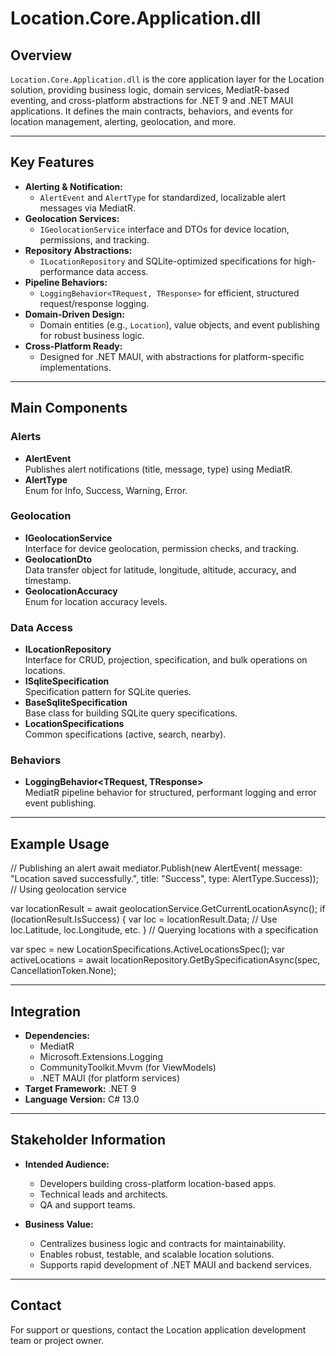 ﻿# Location.Core.Application.dll

## Overview

`Location.Core.Application.dll` is the core application layer for the Location solution, providing business logic, domain services, MediatR-based eventing, and cross-platform abstractions for .NET 9 and .NET MAUI applications. It defines the main contracts, behaviors, and events for location management, alerting, geolocation, and more.

---

## Key Features

- **Alerting & Notification:**  
  - `AlertEvent` and `AlertType` for standardized, localizable alert messages via MediatR.
- **Geolocation Services:**  
  - `IGeolocationService` interface and DTOs for device location, permissions, and tracking.
- **Repository Abstractions:**  
  - `ILocationRepository` and SQLite-optimized specifications for high-performance data access.
- **Pipeline Behaviors:**  
  - `LoggingBehavior<TRequest, TResponse>` for efficient, structured request/response logging.
- **Domain-Driven Design:**  
  - Domain entities (e.g., `Location`), value objects, and event publishing for robust business logic.
- **Cross-Platform Ready:**  
  - Designed for .NET MAUI, with abstractions for platform-specific implementations.

---

## Main Components

### Alerts

- **AlertEvent**  
  Publishes alert notifications (title, message, type) using MediatR.
- **AlertType**  
  Enum for Info, Success, Warning, Error.

### Geolocation

- **IGeolocationService**  
  Interface for device geolocation, permission checks, and tracking.
- **GeolocationDto**  
  Data transfer object for latitude, longitude, altitude, accuracy, and timestamp.
- **GeolocationAccuracy**  
  Enum for location accuracy levels.

### Data Access

- **ILocationRepository**  
  Interface for CRUD, projection, specification, and bulk operations on locations.
- **ISqliteSpecification<T>**  
  Specification pattern for SQLite queries.
- **BaseSqliteSpecification<T>**  
  Base class for building SQLite query specifications.
- **LocationSpecifications**  
  Common specifications (active, search, nearby).

### Behaviors

- **LoggingBehavior<TRequest, TResponse>**  
  MediatR pipeline behavior for structured, performant logging and error event publishing.

---

## Example Usage
// Publishing an alert 
await mediator.Publish(new AlertEvent( message: "Location saved successfully.", title: "Success", type: AlertType.Success));
// Using geolocation service 

var locationResult = await geolocationService.GetCurrentLocationAsync(); if (locationResult.IsSuccess) { var loc = locationResult.Data; // Use loc.Latitude, loc.Longitude, etc. }
// Querying locations with a specification 

var spec = new LocationSpecifications.ActiveLocationsSpec(); var activeLocations = await locationRepository.GetBySpecificationAsync(spec, CancellationToken.None);


---

## Integration

- **Dependencies:**  
  - MediatR
  - Microsoft.Extensions.Logging
  - CommunityToolkit.Mvvm (for ViewModels)
  - .NET MAUI (for platform services)
- **Target Framework:** .NET 9
- **Language Version:** C# 13.0

---

## Stakeholder Information

- **Intended Audience:**  
  - Developers building cross-platform location-based apps.
  - Technical leads and architects.
  - QA and support teams.

- **Business Value:**  
  - Centralizes business logic and contracts for maintainability.
  - Enables robust, testable, and scalable location solutions.
  - Supports rapid development of .NET MAUI and backend services.

---

## Contact

For support or questions, contact the Location application development team or project owner.
